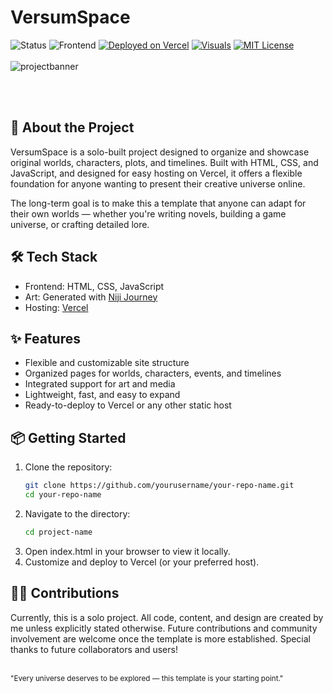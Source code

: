 # VersumSpace 

![Status](https://img.shields.io/badge/Status-in%20development-yellow)
![Frontend](https://img.shields.io/badge/Frontend-HTML%2FCSS%2FJS-blue)
[![Deployed on Vercel](https://img.shields.io/badge/Deployed%20on-Vercel-black)](https://vercel.com/) 
[![Visuals](https://img.shields.io/badge/Visuals-Niji%20Journey-purple)](https://nijijourney.com/home)
[![MIT License](https://img.shields.io/badge/License-MIT-green.svg)](LICENSE)
<br>
<br>
![projectbanner](https://github.com/user-attachments/assets/5f991fa2-81fc-4295-bce6-d717e074418a)


<br>
<br>

## 🌌 About the Project
VersumSpace is a solo-built project designed to organize and showcase original worlds, characters, plots, and timelines.
Built with HTML, CSS, and JavaScript, and designed for easy hosting on Vercel, it offers a flexible foundation for anyone wanting to present their creative universe online.

The long-term goal is to make this a template that anyone can adapt for their own worlds — whether you're writing novels, building a game universe, or crafting detailed lore.


## 🛠 Tech Stack
- Frontend: HTML, CSS, JavaScript
- Art: Generated with [Niji Journey](https://nijijourney.com/home)
- Hosting: [Vercel](https://vercel.com)


## ✨ Features
- Flexible and customizable site structure
- Organized pages for worlds, characters, events, and timelines
- Integrated support for art and media
- Lightweight, fast, and easy to expand
- Ready-to-deploy to Vercel or any other static host


## 📦 Getting Started
1. Clone the repository:
   ```bash
   git clone https://github.com/yourusername/your-repo-name.git
   cd your-repo-name
   ```
2. Navigate to the directory:
   ```bash
   cd project-name
   ```
3. Open index.html in your browser to view it locally.
4. Customize and deploy to Vercel (or your preferred host).


## 🧑‍💻 Contributions
Currently, this is a solo project.
All code, content, and design are created by me unless explicitly stated otherwise.
Future contributions and community involvement are welcome once the template is more established.
Special thanks to future collaborators and users!
<br>
<br>

<sub>"Every universe deserves to be explored — this template is your starting point."</sub>
